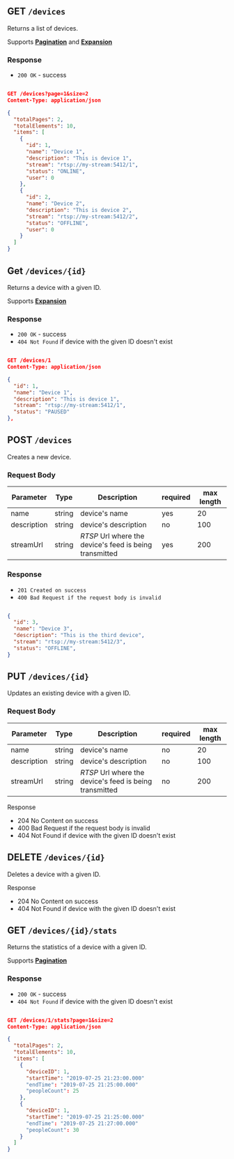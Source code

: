 ## GET `/devices`

Returns a list of devices.

Supports [**Pagination**](/api/reference#pagination) and [**Expansion**](/api/reference#expanding-responses)

### Response

- `200 OK` - success

```json title="Response body example"

GET /devices?page=1&size=2
Content-Type: application/json

{
  "totalPages": 2,
  "totalElements": 10,
  "items": [
    {
      "id": 1,
      "name": "Device 1",
      "description": "This is device 1",
      "stream": "rtsp://my-stream:5412/1",
      "status": "ONLINE",
      "user": 0
    },
    {
      "id": 2,
      "name": "Device 2",
      "description": "This is device 2",
      "stream": "rtsp://my-stream:5412/2",
      "status": "OFFLINE",
      "user": 0
    }
  ]
}
```

## Get `/devices/{id}`

Returns a device with a given ID.

Supports [**Expansion**](/api/reference#expanding-responses)

### Response

- `200 OK` - success
- `404 Not Found` if device with the given ID doesn't exist

```json

GET /devices/1
Content-Type: application/json

{
  "id": 1,
  "name": "Device 1",
  "description": "This is device 1",
  "stream": "rtsp://my-stream:5412/1",
  "status": "PAUSED"
},
```

## POST `/devices`

Creates a new device.


### Request Body

| Parameter   | Type   | Description| required | max length |
|-------------|--------|------------| -------- | ---------- |
| name        | string | device's name | yes | 20 |
| description | string | device's description  | no | 100 |
| streamUrl    | string | _RTSP_ Url where the device's feed is being transmitted  | yes | 200 |

### Response

- `201 Created on success`
- `400 Bad Request if the request body is invalid`

```json

{
  "id": 3,
  "name": "Device 3",
  "description": "This is the third device",
  "stream": "rtsp://my-stream:5412/3",
  "status": "OFFLINE",
}
```

## PUT `/devices/{id}`

Updates an existing device with a given ID.


### Request Body

| Parameter   | Type   | Description| required | max length |
|-------------|--------|------------| -------- | ---------- |
| name        | string | device's name | no | 20 |
| description | string | device's description  | no | 100 |
| streamUrl    | string | _RTSP_ Url where the device's feed is being transmitted  | no | 200 |

Response

- 204 No Content on success
- 400 Bad Request if the request body is invalid
- 404 Not Found if device with the given ID doesn't exist

## DELETE `/devices/{id}`

Deletes a device with a given ID.

Response

- 204 No Content on success
- 404 Not Found if device with the given ID doesn't exist

## GET `/devices/{id}/stats`

Returns the statistics of a device with a given ID.

Supports [**Pagination**](/api/reference#pagination)

### Response

- `200 OK` - success
- `404 Not Found` if device with the given ID doesn't exist

```json

GET /devices/1/stats?page=1&size=2
Content-Type: application/json

{
  "totalPages": 2,
  "totalElements": 10,
  "items": [
    {
      "deviceID": 1,
      "startTime": "2019-07-25 21:23:00.000"
      "endTime": "2019-07-25 21:25:00.000"
      "peopleCount": 25
    },
    {
      "deviceID": 1,
      "startTime": "2019-07-25 21:25:00.000"
      "endTime": "2019-07-25 21:27:00.000"
      "peopleCount": 30
    }
  ]
}
```
